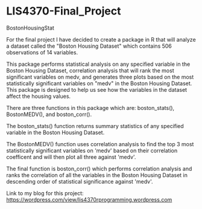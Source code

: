 # LIS4370-Final_Project
BostonHousingStat

For the final project I have decided to create a package in R that will analyze a dataset called the "Boston Housing Dataset" which contains 506 observations of 14 variables. 

This package performs statistical analysis on any specified variable in the
Boston Housing Dataset, correlation analysis that will rank the most significant variables on medv, and generates three plots based on the most statistically significant variables on "medv" in the Boston Housing Dataset. This package is designed to help us see how the variables in the dataset affect the housing values.

There are three functions in this package which are: boston_stats(), BostonMEDV(), and boston_corr().

The boston_stats() function returns summary statistics of any specified variable in the Boston Housing Dataset.

The BostonMEDV() function uses correlation analysis to find the top 3 most statistically significant variables on 'medv' based on their correlation coefficent and will then plot all three against 'medv'. 

The final function is boston_corr() which performs correlation analysis and ranks the correlation of all the variables in the Boston Housing Dataset in descending order of statistical significance against 'medv'.

Link to my blog for this project:
https://wordpress.com/view/lis4370rprogramming.wordpress.com
